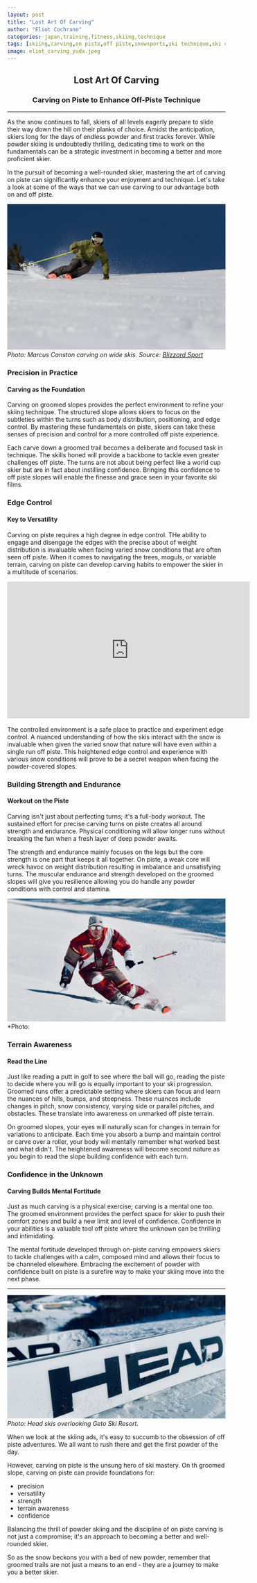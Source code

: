 ```yaml
---
layout: post
title: "Lost Art Of Carving"
author: "Eliot Cochrane"
categories: japan,training,fitness,skiing,technique
tags: [skiing,carving,on piste,off piste,snowsports,ski technique,ski confidence,edge control,ski fitness,ski training,skier awareness,powder turns,skier strength,skier endurance,ski journey,ski culture,winter fun,winter sports,snow fall,skiing fundamentals,ski film,ski fitness,skiing terrain,mental strength,ski fitness,skiing tips]
image: eliot_carving_yuda.jpeg
---
```


## <center>Lost Art Of Carving</center>
### <center>Carving on Piste to Enhance Off-Piste Technique</center>

***

As the snow continues to fall, skiers of all levels eagerly prepare to slide their way down the hill on their planks of choice. Amidst the anticipation, skiers long for the days of endless powder and first tracks forever. While powder skiing is undoubtedly thrilling, dedicating time to work on the fundamentals can be a strategic investment in becoming a better and more proficient skier.

In the pursuit of becoming a well-rounded skier, mastering the art of carving on piste can significantly enhance your enjoyment and technique. Let's take a look at some of the ways that we can use carving to our advantage both on and off piste.

![Marcus Canston carving](/assets/img/marcus_canston_carving_blizzard.jpeg)
*Photo: Marcus Canston carving on wide skis. Source: [Blizzard Sport](https://www.blizzard-tecnica.com/us/en)*

### Precision in Practice
#### Carving as the Foundation

Carving on groomed slopes provides the perfect environment to refine your skiing technique. The structured slope allows skiers to focus on the subtleties within the turns such as body distribution, positioning, and edge control. By mastering these fundamentals on piste, skiers can take these senses of precision and control for a more controlled off piste experience.

Each carve down a groomed trail becomes a deliberate and focused task in technique. The skills honed will provide a backbone to tackle even greater challenges off piste. The turns are not about being perfect like a world cup skier but are in fact about instilling confidence. Bringing this confidence to off piste slopes will enable the finesse and grace seen in your favorite ski films.

### Edge Control
#### Key to Versatility

Carving on piste requires a high degree in edge control. THe ability to engage and disengage the edges with the precise about of weight distribution is invaluable when facing varied snow conditions that are often seen off piste. When it comes to navigating the trees, moguls, or variable terrain, carving on piste can develop carving habits to empower the skier in a multitude of scenarios.

<iframe width="560" height="315"
src="https://www.youtube.com/embed/DjXLqKJloUo?si=FnQVBlBmuVGrsX4C" 
frameborder="0" 
allow="accelerometer; autoplay; encrypted-media; gyroscope; picture-in-picture" 
allowfullscreen></iframe>

The controlled environment is a safe place to practice and experiment edge control. A nuanced understanding of how the skis interact with the snow is invaluable when given the varied snow that nature will have even within a single run off piste. This heightened edge control and experience with various snow conditions will prove to be a secret weapon when facing the powder-covered slopes.

### Building Strength and Endurance
#### Workout on the Piste

Carving isn't just about perfecting turns; it's a full-body workout. The sustained effort for precise carving turns on piste creates all around strength and endurance. Physical conditioning will allow longer runs without breaking the fun when a fresh layer of deep powder awaits.

The strength and endurance mainly focuses on the legs but the core strength is one part that keeps it all together. On piste, a weak core will wreck havoc on weight distribution resulting in imbalance and unsatisfying turns. The muscular endurance and strength developed on the groomed slopes will give you resilience allowing you do handle any powder conditions with control and stamina.

![Myself carving on the the local slope](/assets/img/eliot_carving_yuda.jpeg)
*Photo: 

### Terrain Awareness
#### Read the Line

Just like reading a putt in golf to see where the ball will go, reading the piste to decide where you will go is equally important to your ski progression. Groomed runs offer a predictable setting where skiers can focus and learn the nuances of hills, bumps, and steepness. These nuances include changes in pitch, snow consistency, varying side or parallel pitches, and obstacles. These translate into awareness on unmarked off piste terrain.

On groomed slopes, your eyes will naturally scan for changes in terrain for variations to anticipate. Each time you absorb a bump and maintain control or carve over a roller, your body will mentally remember what worked best and what didn't. The heightened awareness will become second nature as you begin to read the slope building confidence with each turn.

### Confidence in the Unknown
#### Carving Builds Mental Fortitude

Just as much carving is a physical exercise; carving is a mental one too. The groomed environment provides the perfect space for skier to push their comfort zones and build a new limit and level of confidence. Confidence in your abilities is a valuable tool off piste where the unknown can be thrilling and intimidating.

The mental fortitude developed through on-piste carving empowers skiers to tackle challenges with a calm, composed mind and allows their focus to be channeled elsewhere. Embracing the excitement of powder with confidence built on piste is a surefire way to make your skiing move into the next phase.

***

![Head skis overlooking Geto Skis Resort](/assets/img/head_skis_at_geto.jpeg)
*Photo: Head skis overlooking Geto Ski Resort.*

When we look at the skiing ads, it's easy to succumb to the obsession of off piste adventures. We all want to rush there and get the first powder of the day.

However, carving on piste is the unsung hero of ski mastery. On th groomed slope, carving on piste can provide foundations for:
* precision
* versatility
* strength
* terrain awareness
* confidence

Balancing the thrill of powder skiing and the discipline of on piste carving is not just a compromise; it's an approach to becoming a better and well-rounded skier.

So as the snow beckons you with a bed of new powder, remember that groomed trails are not just a means to an end - they are a journey to make you a better skier.

